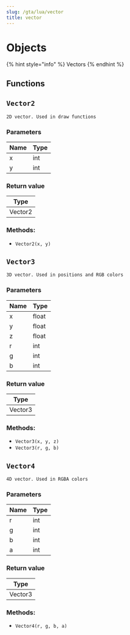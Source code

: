 ```yaml
---
slug: /gta/lua/vector
title: vector
---
```


# Objects

{% hint style="info" %}
Vectors
{% endhint %}

## Functions

## `Vector2`

`2D vector. Used in draw functions`

### Parameters

| Name | Type |
| ---- | ---- |
| x    | int  |
| y    | int  |

### Return value

| Type    |
| ------- |
| Vector2 |

### Methods:

* `Vector2(x, y)`

## `Vector3`

`3D vector. Used in positions and RGB colors`

### Parameters

| Name | Type |
| ---- | ---- |
| x    | float  |
| y    | float  |
| z    | float  |
| r    | int  |
| g    | int  |
| b    | int  |

### Return value

| Type    |
| ------- |
| Vector3 |

### Methods:

* `Vector3(x, y, z)`
* `Vector3(r, g, b)`

## `Vector4`

`4D vector. Used in RGBA colors`

### Parameters

| Name | Type |
| ---- | ---- |
| r    | int  |
| g    | int  |
| b    | int  |
| a    | int  |

### Return value

| Type    |
| ------- |
| Vector3 |

### Methods:

* `Vector4(r, g, b, a)`